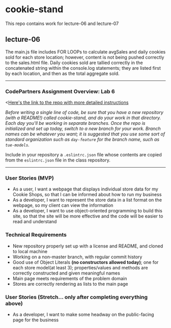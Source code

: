 # cookie-stand
This repo contains work for lecture-06 and lecture-07 

## lecture-06
The main.js file includes FOR LOOPs to calculate avgSales and daily cookies sold for each store location; however, content is not being pushed correctly to the sales.html file. Daily cookies sold are tallied correctly in the concatenated string within the console.log statements; they are listed first by each location, and then as the total aggregate sold.

---
### CodePartners Assignment Overview: Lab 6
<[Here's the link to the repo with more detailed instructions](https://github.com/CodePartnersMD/MD201-01/tree/master/lecture-06/lab "Assignment Overview: Lab 6")

*Before writing a single line of code, be sure that you have a new repository (with a README!) called cookie-stand, and do your work in that directory. Each day you'll be working in separate branches. Once the repo is initialized and set up today, switch to a new branch for your work. Branch names can be whatever you want; it is suggested that you use some sort of standard organization such as `day-feature` for the branch name, such as `tue-models`.*

Include in your repository a `.eslintrc.json` file whose contents are copied from the `eslintrc.json` file in the class repository.

---

### User Stories (MVP)
 - As a user, I want a webpage that displays individual store data for my  Cookie Shops, so that I can be informed about how to run my business
 - As a developer, I want to represent the store data in a list format on the webpage, so my client can view the information
 - As a developer, I want to use object-oriented programming to build this site, so that the site will be more effective and the code will be easier to read and understand

### Technical Requirements
 - New repository properly set up with a license and README, and cloned to local machine
 - Working on a non-master branch, with regular commit history
 - Good use of Object Literals **(no constructors allowed today)**; one for each store model(at least 3); properties/values and methods are correctly constructed and given meaningful names
 - Main page meets requirements of the problem domain
 - Stores are correctly rendering as lists to the main page

### User Stories (Stretch... only after completing everything above)
 - As a developer, I want to make some headway on the public-facing page for the business
